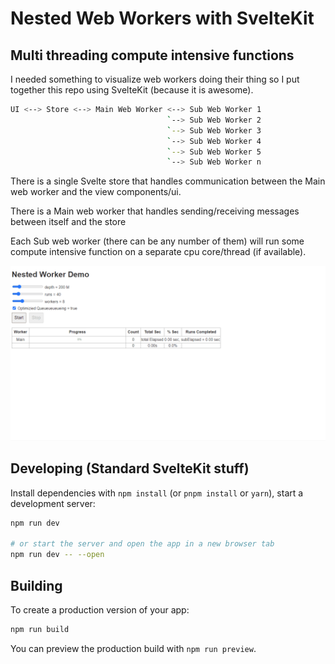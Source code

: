 # Nested Web Workers with SvelteKit

## Multi threading compute intensive functions

I needed something to visualize web workers doing their thing so I put together this repo using SvelteKit (because it is awesome).

```bash
UI <--> Store <--> Main Web Worker <--> Sub Web Worker 1
                                   `--> Sub Web Worker 2
                                   `--> Sub Web Worker 3
                                   `--> Sub Web Worker 4
                                   `--> Sub Web Worker 5
                                   `--> Sub Web Worker n
```

There is a single Svelte store that handles communication between the Main web worker and the view components/ui.

There is a Main web worker that handles sending/receiving messages between itself and the store

Each Sub web worker (there can be any number of them) will run some compute intensive function on a separate cpu core/thread (if available).

![Screenshot of application](img/screen1.gif)



## Developing (Standard SvelteKit stuff)

Install dependencies with `npm install` (or `pnpm install` or `yarn`), start a development server:

```bash
npm run dev

# or start the server and open the app in a new browser tab
npm run dev -- --open
```

## Building

To create a production version of your app:

```bash
npm run build
```

You can preview the production build with `npm run preview`.

